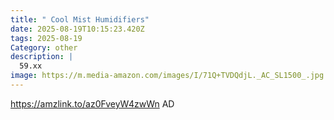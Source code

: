 ```yaml
---
title: " Cool Mist Humidifiers"
date: 2025-08-19T10:15:23.420Z
tags: 2025-08-19
Category: other
description: |
  59.xx
image: https://m.media-amazon.com/images/I/71Q+TVDQdjL._AC_SL1500_.jpg
---
```

https://amzlink.to/az0FveyW4zwWn
AD